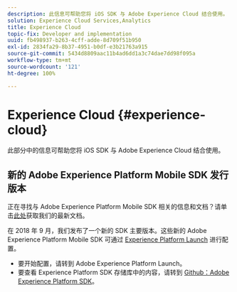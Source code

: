 ```yaml
---
description: 此信息可帮助您将 iOS SDK 与 Adobe Experience Cloud 结合使用。
solution: Experience Cloud Services,Analytics
title: Experience Cloud
topic-fix: Developer and implementation
uuid: fb498937-b263-4cff-adde-8d709f51b950
exl-id: 2834fa29-8b37-4951-b0df-e3b21763a915
source-git-commit: 5434d8809aac11b4ad6dd1a3c74dae7dd98f095a
workflow-type: tm+mt
source-wordcount: '121'
ht-degree: 100%

---
```


# Experience Cloud {#experience-cloud}

此部分中的信息可帮助您将 iOS SDK 与 Adobe Experience Cloud 结合使用。

## 新的 Adobe Experience Platform Mobile SDK 发行版本

正在寻找与 Adobe Experience Platform Mobile SDK 相关的信息和文档？请单击[此处](https://aep-sdks.gitbook.io/docs/)获取我们的最新文档。

在 2018 年 9 月，我们发布了一个新的 SDK 主要版本。这些新的 Adobe Experience Platform Mobile SDK 可通过 [Experience Platform Launch](https://www.adobe.com/cn/experience-platform/launch.html) 进行配置。

* 要开始配置，请转到 Adobe Experience Platform Launch。
* 要查看 Experience Platform SDK 存储库中的内容，请转到 [Github：Adobe Experience Platform SDK](https://github.com/Adobe-Marketing-Cloud/acp-sdks)。
